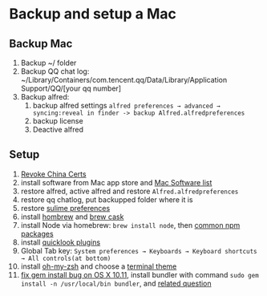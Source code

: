 # Backup and setup a Mac
## Backup Mac
1. Backup ~/ folder
2. Backup QQ chat log: ~/Library/Containers/com.tencent.qq/Data/Library/Application Support/QQ/[your qq number]
3. Backup alfred:
    1. backup alfred settings `alfred preferences → advanced → syncing:reveal in finder -> backup Alfred.alfredpreferences`
    2. backup license 
    3. Deactive alfred


## Setup
1. [Revoke China Certs](https://github.com/chengr28/RevokeChinaCerts)
2. install software from Mac app store and [Mac Software list](./mac.md)
3. restore alfred, active alfred and restore `Alfred.alfredpreferences`
4. restore qq chatlog, put backupped folder where it is
5. restore [sulime preferences](sublime.md)
6. install [hombrew](http://brew.sh/) and [brew cask](https://github.com/caskroom/homebrew-cask)
7. install Node via homebrew: `brew install node`, then [common npm packages](npm.md)
8. install [quicklook plugins](https://github.com/sindresorhus/quick-look-plugins)
9. Global Tab key: `System preferences → Keyboards → Keyboard shortcuts → All controls(at bottom)`
10. install [oh-my-zsh](http://ohmyz.sh/) and choose a [terminal theme](https://github.com/lysyi3m/osx-terminal-themes)
11. [fix gem install bug on OS X 10.11](https://gorails.com/setup/osx/10.11-el-capitan), install bundler with command `sudo gem install -n /usr/local/bin bundler`, and [related question](http://stackoverflow.com/questions/19673714/rails-gem-install-error-error-installing-libv8-error-failed-to-build-gem-nati)
